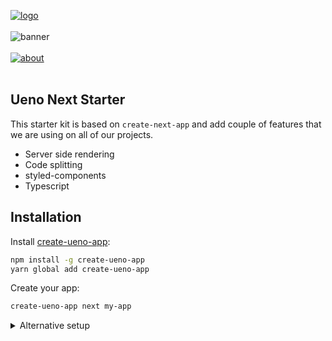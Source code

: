 [![logo](https://user-images.githubusercontent.com/937328/52721449-9b1b2b80-2fa1-11e9-8f10-84dd86eb652b.png)](https://ueno.co/?utm_source=github&utm_campaign=ueno-next-starter)
<br /><br />
![banner](https://user-images.githubusercontent.com/937328/53875813-52cdb700-3ffd-11e9-8585-665eb28707a6.png)
<br /><br />
[![about](https://user-images.githubusercontent.com/937328/51540139-999c8e80-1e4d-11e9-866d-284657a34744.png)](https://ueno.co/contact/?utm_source=github&utm_campaign=ueno-next-starter)
<br /><br />

## Ueno Next Starter

This starter kit is based on `create-next-app` and add couple of features that we are using on all of our projects.

- Server side rendering
- Code splitting
- styled-components
- Typescript

## Installation

Install [create-ueno-app](https://github.com/ueno-llc/create-ueno-app):

```bash
npm install -g create-ueno-app
yarn global add create-ueno-app
```

Create your app:

```bash
create-ueno-app next my-app
```

<details>
  <summary>Alternative setup</summary>

You can also cloning this repository but you will have to change and add few files manually.

```bash
git clone "https://github.com/ueno-llc/ueno-next-starter#master --recursive" my-app
```

You gonna have:

- Change `src/components/link/Link.tsx` with [Link.tsx](https://github.com/ueno-llc/create-ueno-app/blob/master/overwrites/next/Link.tsx)
- Add `src/utils/config.ts` with [config.ts](https://github.com/ueno-llc/create-ueno-app/blob/master/overwrites/next/config.ts)
</details>
